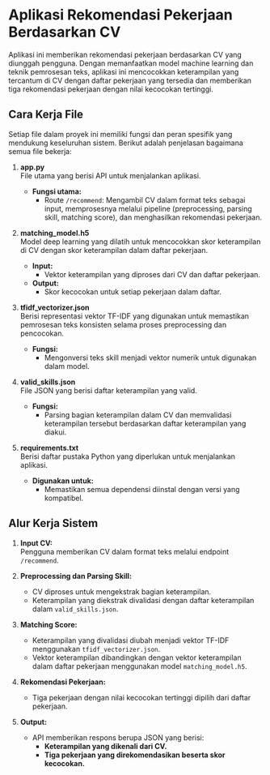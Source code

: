 # Aplikasi Rekomendasi Pekerjaan Berdasarkan CV

Aplikasi ini memberikan rekomendasi pekerjaan berdasarkan CV yang diunggah pengguna. Dengan memanfaatkan model machine learning dan teknik pemrosesan teks, aplikasi ini mencocokkan keterampilan yang tercantum di CV dengan daftar pekerjaan yang tersedia dan memberikan tiga rekomendasi pekerjaan dengan nilai kecocokan tertinggi.

## Cara Kerja File
Setiap file dalam proyek ini memiliki fungsi dan peran spesifik yang mendukung keseluruhan sistem. Berikut adalah penjelasan bagaimana semua file bekerja:

1. **app.py**  
   File utama yang berisi API untuk menjalankan aplikasi.  
   - **Fungsi utama:**  
     - Route `/recommend`: Mengambil CV dalam format teks sebagai input, memprosesnya melalui pipeline (preprocessing, parsing skill, matching score), dan menghasilkan rekomendasi pekerjaan.

2. **matching_model.h5**  
   Model deep learning yang dilatih untuk mencocokkan skor keterampilan di CV dengan skor keterampilan dalam daftar pekerjaan.  
   - **Input:**  
     - Vektor keterampilan yang diproses dari CV dan daftar pekerjaan.  
   - **Output:**  
     - Skor kecocokan untuk setiap pekerjaan dalam daftar.  

3. **tfidf_vectorizer.json**  
   Berisi representasi vektor TF-IDF yang digunakan untuk memastikan pemrosesan teks konsisten selama proses preprocessing dan pencocokan.  
   - **Fungsi:**  
     - Mengonversi teks skill menjadi vektor numerik untuk digunakan dalam model.  

4. **valid_skills.json**  
   File JSON yang berisi daftar keterampilan yang valid.  
   - **Fungsi:**  
     - Parsing bagian keterampilan dalam CV dan memvalidasi keterampilan tersebut berdasarkan daftar keterampilan yang diakui.  

5. **requirements.txt**  
   Berisi daftar pustaka Python yang diperlukan untuk menjalankan aplikasi.  
   - **Digunakan untuk:**  
     - Memastikan semua dependensi diinstal dengan versi yang kompatibel.

## Alur Kerja Sistem
1. **Input CV:**  
   Pengguna memberikan CV dalam format teks melalui endpoint `/recommend`.  

2. **Preprocessing dan Parsing Skill:**  
   - CV diproses untuk mengekstrak bagian keterampilan.  
   - Keterampilan yang diekstrak divalidasi dengan daftar keterampilan dalam `valid_skills.json`.  

3. **Matching Score:**  
   - Keterampilan yang divalidasi diubah menjadi vektor TF-IDF menggunakan `tfidf_vectorizer.json`.  
   - Vektor keterampilan dibandingkan dengan vektor keterampilan dalam daftar pekerjaan menggunakan model `matching_model.h5`.  

4. **Rekomendasi Pekerjaan:**  
   - Tiga pekerjaan dengan nilai kecocokan tertinggi dipilih dari daftar pekerjaan.  

5. **Output:**  
   - API memberikan respons berupa JSON yang berisi:  
     - **Keterampilan yang dikenali dari CV.**  
     - **Tiga pekerjaan yang direkomendasikan beserta skor kecocokan.**
